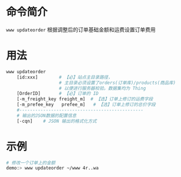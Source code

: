 命令简介
======= 

`www updateorder` 根据调整后的订单基础金额和运费设置订单费用

用法
=======

```bash
www updateorder
    [id:xxx]        # 【必】站点主目录路径，
                    # 主目录必须设置了orders(订单库)/products(商品库)
                    # 以便进行服务器校验。数据集均为 Thing
    [OrderID]       # 【必】订单的 ID
    [-m_freight_key freight_m]  # 【选】订单上修订的运费字段
    [-m_prefee_key   prefee_m]   # 【选】订单上修订的总价字段
    #-----------------------------------------------
    # 输出的JSON数据的配置信息
    [-cqn]    # JSON 输出的格式化方式
```

示例
=======

```bash
# 修改一个订单上的金额
demo:> www updateorder ~/www 4r..wa
```